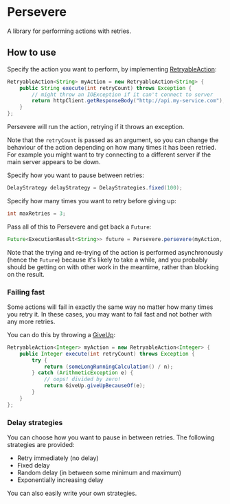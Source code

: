 # Persevere

A library for performing actions with retries.

## How to use

Specify the action you want to perform, by implementing [RetryableAction](src/main/java/com/github/cb372/persevere/action/RetryableAction.java):

````java
RetryableAction<String> myAction = new RetryableAction<String> {
    public String execute(int retryCount) throws Exception {
        // might throw an IOException if it can't connect to server
        return httpClient.getResponseBody("http://api.my-service.com");
    }
};
````

Persevere will run the action, retrying if it throws an exception. 

Note that the `retryCount` is passed as an argument, so you can change the behaviour of the action depending on how many times it has been retried.
For example you might want to try connecting to a different server if the main server appears to be down.

Specify how you want to pause between retries:

````java
DelayStrategy delayStrategy = DelayStrategies.fixed(100);
````

Specify how many times you want to retry before giving up:

````java
int maxRetries = 3;
````

Pass all of this to Persevere and get back a `Future`:

````java
Future<ExecutionResult<String>> future = Persevere.persevere(myAction, delayStrategy, maxRetries);
````

Note that the trying and re-trying of the action is performed asynchronously (hence the `Future`) because it's likely to take a while, and you probably should be getting on with other work in the meantime, rather than blocking on the result.

### Failing fast

Some actions will fail in exactly the same way no matter how many times you retry it. In these cases, you may want to fail fast and not bother with any more retries.

You can do this by throwing a [GiveUp](src/main/java/com/github/cb372/persevere/action/GiveUp.java):

````java
RetryableAction<Integer> myAction = new RetryableAction<Integer> {
    public Integer execute(int retryCount) throws Exception {
        try {
            return (someLongRunningCalculation() / n);
        } catch (ArithmeticException e) {
            // oops! divided by zero!
            return GiveUp.giveUpBecauseOf(e);
        }
    }
};
````

### Delay strategies

You can choose how you want to pause in between retries. The following strategies are provided:

* Retry immediately (no delay)
* Fixed delay
* Random delay (in between some minimum and maximum)
* Exponentially increasing delay

You can also easily write your own strategies.
